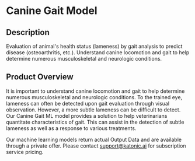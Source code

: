 # Canine Gait Model

## Description
Evaluation of animal's health status (lameness) by gait analysis to predict disease (osteoarthritis, etc.). Understand canine locomotion and gait to help determine numerous musculoskeletal and neurologic conditions. 

## Product Overview
It is important to understand canine locomotion and gait to help determine numerous musculoskeletal and neurologic conditions. To the trained eye, lameness can often be detected upon gait evaluation through visual observation. However, a more subtle lameness can be difficult to detect. Our Canine Gait ML model provides a solution to help veterinarians quantitate characteristics of gait. This can assist in the detection of subtle lameness as well as a response to various treatments.

Our machine learning models return actual Output Data and are available through a private offer. Please contact support@katonic.ai for subscription service pricing.
